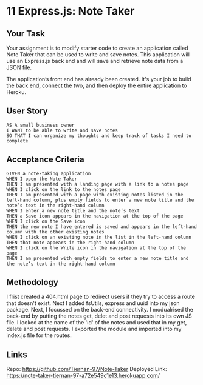 # 11 Express.js: Note Taker

## Your Task

Your assignment is to modify starter code to create an application called Note Taker that can be used to write and save notes. This application will use an Express.js back end and will save and retrieve note data from a JSON file.

The application’s front end has already been created. It's your job to build the back end, connect the two, and then deploy the entire application to Heroku.


## User Story

```
AS A small business owner
I WANT to be able to write and save notes
SO THAT I can organize my thoughts and keep track of tasks I need to complete
```


## Acceptance Criteria

```
GIVEN a note-taking application
WHEN I open the Note Taker
THEN I am presented with a landing page with a link to a notes page
WHEN I click on the link to the notes page
THEN I am presented with a page with existing notes listed in the left-hand column, plus empty fields to enter a new note title and the note’s text in the right-hand column
WHEN I enter a new note title and the note’s text
THEN a Save icon appears in the navigation at the top of the page
WHEN I click on the Save icon
THEN the new note I have entered is saved and appears in the left-hand column with the other existing notes
WHEN I click on an existing note in the list in the left-hand column
THEN that note appears in the right-hand column
WHEN I click on the Write icon in the navigation at the top of the page
THEN I am presented with empty fields to enter a new note title and the note’s text in the right-hand column
```


## Methodology

I frist created a 404.html page to redirect users if they try to access a route that doesn't exist. Next I added fsUtils, express and uuid into my json package. Next, I focussed on the back-end connectivity. I modualrised the back-end by putting the notes get, delet and post requests into its own JS file. I looked at the name of the 'id' of the notes and used that in my get, delete and post requests. I exported the module and imported into my index.js file for the routes.

## Links

Repo: https://github.com/Tiernan-97/Note-Taker
Deployed Link: https://note-taker-tiernan-97-a72e549c1e13.herokuapp.com/